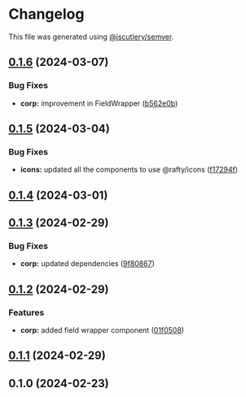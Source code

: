 # Changelog

This file was generated using [@jscutlery/semver](https://github.com/jscutlery/semver).

## [0.1.6](https://github.com/rhinobase/raftyui/compare/corp-0.1.5...corp-0.1.6) (2024-03-07)


### Bug Fixes

* **corp:** improvement in FieldWrapper ([b562e0b](https://github.com/rhinobase/raftyui/commit/b562e0bb35a7af17d54bad7aaf6076b0f0c5da69))

## [0.1.5](https://github.com/rhinobase/raftyui/compare/corp-0.1.4...corp-0.1.5) (2024-03-04)


### Bug Fixes

* **icons:** updated all the components to use @rafty/icons ([f17294f](https://github.com/rhinobase/raftyui/commit/f17294fa5796888d123e89837fb042ccee05e3aa))

## [0.1.4](https://github.com/rhinobase/raftyui/compare/corp-0.1.3...corp-0.1.4) (2024-03-01)

## [0.1.3](https://github.com/rhinobase/raftyui/compare/corp-0.1.2...corp-0.1.3) (2024-02-29)


### Bug Fixes

* **corp:** updated dependencies ([9f80867](https://github.com/rhinobase/raftyui/commit/9f80867c6582d7a6c10727670f25da2f7373f388))

## [0.1.2](https://github.com/rhinobase/raftyui/compare/corp-0.1.1...corp-0.1.2) (2024-02-29)


### Features

* **corp:** added field wrapper component ([01f0508](https://github.com/rhinobase/raftyui/commit/01f050854128ecd66259c862f2865c26c02c952e))

## [0.1.1](https://github.com/rhinobase/raftyui/compare/corp-0.1.0...corp-0.1.1) (2024-02-29)

## 0.1.0 (2024-02-23)
